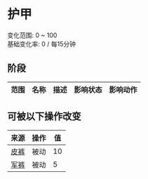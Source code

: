 # 护甲  
变化范围: 0 ~ 100  
基础变化率: 0 / 每15分钟  
## 阶段  
范围  |  名称  |  描述  |  影响状态  |  影响动作  
----  |  ----  |  ----  |  ----  |  ----  
## 可被以下操作改变  
来源  |  操作  |  值  
----  |  ----  |  ----  
[皮裤](LeatherPants.md)  |  被动  |  10  
[军裤](MilitaryPants.md)  |  被动  |  5  
